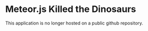 # Meteor.js Killed the Dinosaurs

This application is no longer hosted on a public github repository.
